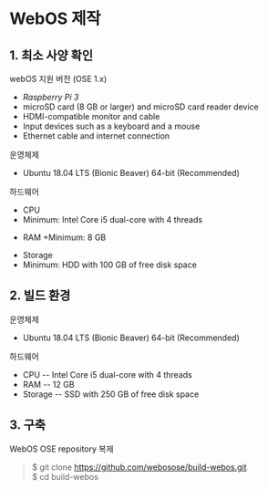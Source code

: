 # WebOS 제작
## 1. 최소 사양 확인

webOS 지원 버전 (OSE 1.x)
- *Raspberry Pi 3*
- microSD card (8 GB or larger) and microSD card reader device
- HDMI-compatible monitor and cable
- Input devices such as a keyboard and a mouse
- Ethernet cable and internet connection

운영체제
- Ubuntu 18.04 LTS (Bionic Beaver) 64-bit (Recommended)

하드웨어
* CPU
* Minimum: Intel Core i5 dual-core with 4 threads
+ RAM
+Minimum: 8 GB
- Storage
- Minimum: HDD with 100 GB of free disk space

## 2. 빌드 환경

운영체제
- Ubuntu 18.04 LTS (Bionic Beaver) 64-bit (Recommended)

하드웨어
- CPU
-- Intel Core i5 dual-core with 4 threads
- RAM
-- 12 GB
- Storage
-- SSD with 250 GB of free disk space

## 3. 구축 

WebOS OSE repository 복제
> $ git clone https://github.com/webosose/build-webos.git  
> $ cd build-webos

